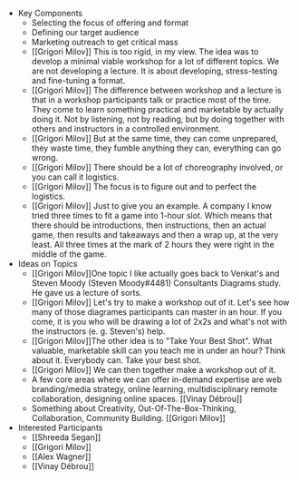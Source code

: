 - Key Components
    -  Selecting the focus of offering and format
    -  Defining our target audience
    -  Marketing outreach to get critical mass
    - [[Grigori Milov]] This is too rigid, in my view. The idea was to develop a minimal viable workshop for a lot of different topics. We are not developing a lecture. It is about developing, stress-testing and fine-tuning a format. 
    - [[Grigori Milov]] The difference between workshop and a lecture is that in a workshop participants talk or practice most of the time. They come to learn something practical and marketable by actually doing it. Not by listening, not by reading, but by doing together with others and instructors in a controlled environment.
    - [[Grigori Milov]] But at the same time, they can come unprepared, they waste time, they fumble anything they can, everything can go wrong. 
    - [[Grigori Milov]] There should be a  lot of choreography involved, or you can call it logistics.
    - [[Grigori Milov]] The focus is to figure out and to perfect the logistics.
    - [[Grigori Milov]] Just to give you an example. A company I know tried three times to fit a game into 1-hour slot. Which means that there should be introductions, then instructions, then an actual game, then results and takeaways and then a wrap up, at the very least. All three times at the mark of 2 hours they were right in the middle of the game. 
- Ideas on Topics
    - [[Grigori Milov]]One topic I like actually goes back to Venkat's and Steven Moody (Steven Moody#4481) Consultants Diagrams study. He gave us a lecture of sorts.
    - [[Grigori Milov]] Let's try to make a workshop out of it. Let's see how many of those diagrames participants can master in an hour. If you come, it is you who will be drawing a lot of 2x2s and what's not with the instructors (e. g. Steven's) help.
    - [[Grigori Milov]]The other idea is to "Take Your Best Shot". What valuable, marketable skill can you teach me in under an hour? Think about it. Everybody can. Take your best shot. 
    - [[Grigori Milov]] We can then together make a workshop out of it.
    - A few core areas where we can offer in-demand expertise are web branding/media strategy, online learning, multidisciplinary remote collaboration, designing online spaces. [[Vinay Débrou]]
    - Something about Creativity, Out-Of-The-Box-Thinking, Collaboration, Community Building. [[Grigori Milov]]
- Interested Participants
    - [[Shreeda Segan]]
    - [[Grigori Milov]]
    - [[Alex Wagner]]
    - [[Vinay Débrou]]
